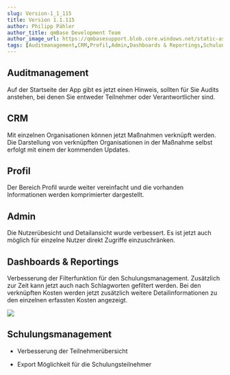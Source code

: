 ```yaml
---
slug: Version-1_1_115
title: Version 1.1.115
author: Philipp Pähler
author_title: qmBase Development Team
author_image_url: https://qmbasesupport.blob.core.windows.net/static-assets/img/persons/paehler_round.png
tags: [Auditmanagement,CRM,Profil,Admin,Dashboards & Reportings,Schulungsmanagement, Changelog]
---
```

## Auditmanagement

Auf der Startseite der App gibt es jetzt einen Hinweis, sollten für Sie Audits anstehen, bei denen Sie entweder Teilnehmer oder Verantwortlicher sind.

## CRM

Mit einzelnen Organisationen können jetzt Maßnahmen verknüpft werden. Die Darstellung von verknüpften Organisationen in der Maßnahme selbst erfolgt mit einem der kommenden Updates.

## Profil

Der Bereich Profil wurde weiter vereinfacht und die vorhanden Informationen werden komprimierter dargestellt.

## Admin

Die Nutzerübesicht und Detailansicht wurde verbessert. Es ist jetzt auch möglich für einzelne Nutzer direkt Zugriffe einzuschränken.

## Dashboards & Reportings

Verbesserung der Filterfunktion für den Schulungsmanagement. Zusätzlich zur Zeit kann jetzt auch nach Schlagworten gefiltert werden. Bei den verknüpften Kosten werden jetzt zusätzlich weitere Detailinformationen zu den einzelnen erfassten Kosten angezeigt.

![](https://caqadmin.blob.core.windows.net/releasenotes/101-images/mceclip0.png)

## Schulungsmanagement

*   Verbesserung der Teilnehmerübersicht

*   Export Möglichkeit für die Schulungsteilnehmer